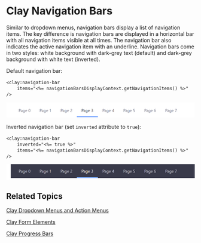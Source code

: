# Clay Navigation Bars [](id=clay-navigation-bars)

Similar to dropdown menus, navigation bars display a list of navigation items. 
The key difference is navigation bars are displayed in a horizontal bar with all 
navigation items visible at all times. The navigation bar also indicates the 
active navigation item with an underline. Navigation bars come in two styles: 
white background with dark-grey text (default) and dark-grey background with 
white text (inverted).

Default navigation bar:

    <clay:navigation-bar 
        items="<%= navigationBarsDisplayContext.getNavigationItems() %>" 
    />

![Figure 1: You can include navigation bars in your apps.](../../../images/clay-taglib-nav-bars.png)

Inverted navigation bar (set `inverted` attribute to `true`):

    <clay:navigation-bar 
        inverted="<%= true %>" 
        items="<%= navigationBarsDisplayContext.getNavigationItems() %>" 
    />

![Figure 2: Navigation bars can be inverted if you prefer.](../../../images/clay-taglib-nav-bars-inverted.png)

## Related Topics [](id=related-topics)

[Clay Dropdown Menus and Action Menus](/develop/tutorials/-/knowledge_base/7-1/clay-dropdown-menus-and-action-menus)

[Clay Form Elements](/develop/tutorials/-/knowledge_base/7-1/clay-form-elements)

[Clay Progress Bars](/develop/tutorials/-/knowledge_base/7-1/clay-progress-bars)
